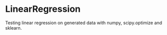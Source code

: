 # LinearRegression

Testing linear regression on generated data with numpy, scipy.optimize and sklearn.


